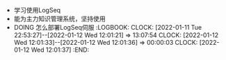 - 学习使用LogSeq
- 能为主力知识管理系统，坚持使用
- DOING 怎么部署LogSeq伺服
  :LOGBOOK:
  CLOCK: [2022-01-11 Tue 22:53:27]--[2022-01-12 Wed 12:01:21] =>  13:07:54
  CLOCK: [2022-01-12 Wed 12:01:33]--[2022-01-12 Wed 12:01:36] =>  00:00:03
  CLOCK: [2022-01-12 Wed 12:01:37]
  :END: